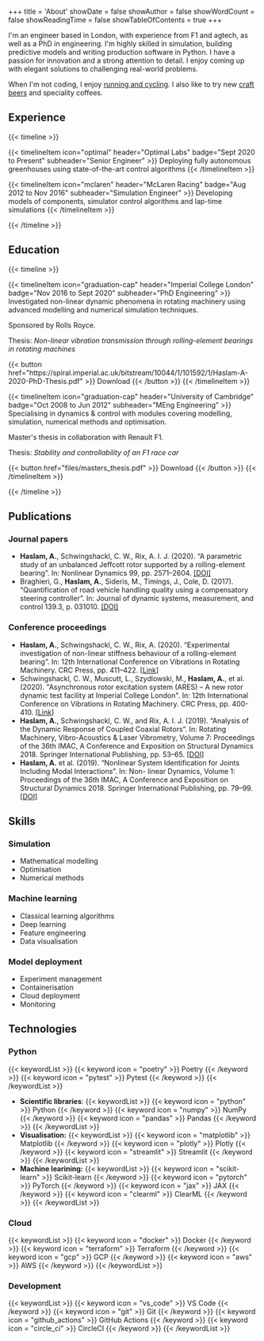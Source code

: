 +++
title = 'About'
showDate = false
showAuthor = false
showWordCount = false
showReadingTime = false
showTableOfContents = true
+++

I'm an engineer based in London, with experience from F1 and agtech, as well as a PhD in engineering. I'm highly skilled in simulation, building predictive models and writing production software in Python. I have a passion for innovation and a strong attention to detail. I enjoy coming up with elegant solutions to challenging real-world problems.

When I'm not coding, I enjoy [running and cycling](https://www.strava.com/athletes/alex_haslam). I also like to try new [craft beers](https://untappd.com/user/alexharryh) and speciality coffees.

## Experience

{{< timeline >}}

{{< timelineItem icon="optimal" header="Optimal Labs" badge="Sept 2020 to Present" subheader="Senior Engineer" >}}
Deploying fully autonomous greenhouses using state-of-the-art control algorithms
{{< /timelineItem >}}

{{< timelineItem icon="mclaren" header="McLaren Racing" badge="Aug 2012 to Nov 2016" subheader="Simulation Engineer" >}}
Developing models of components, simulator control algorithms and lap-time simulations
{{< /timelineItem >}}

{{< /timeline >}}

## Education

{{< timeline >}}

{{< timelineItem icon="graduation-cap" header="Imperial College London" badge="Nov 2016 to Sept 2020" subheader="PhD Engineering" >}}
Investigated non-linear dynamic phenomena in rotating machinery using advanced modelling
and numerical simulation techniques.

<p>Sponsored by Rolls Royce.</p>

<p>Thesis: <em>Non-linear vibration transmission through rolling-element bearings in rotating machines</em></p>
{{< button href="https://spiral.imperial.ac.uk/bitstream/10044/1/101592/1/Haslam-A-2020-PhD-Thesis.pdf" >}}
Download
{{< /button >}}
{{< /timelineItem >}}

{{< timelineItem icon="graduation-cap" header="University of Cambridge" badge="Oct 2008 to Jun 2012" subheader="MEng Engineering" >}}
Specialising in dynamics & control with modules covering modelling, simulation, numerical methods and optimisation.

<p> Master's thesis in collaboration with Renault F1. </p>

<p>Thesis: <em>Stability and controllability of an F1 race car</em></p>
{{< button href="files/masters_thesis.pdf" >}}
Download
{{< /button >}}
{{< /timelineItem >}}

{{< /timeline >}}

## Publications

### Journal papers

- **Haslam, A.**, Schwingshackl, C. W., Rix, A. I. J. (2020). “A parametric study of an unbalanced
  Jeffcott rotor supported by a rolling-element bearing”. In: Nonlinear Dynamics 99, pp. 2571–2604. [[DOI]](https://doi.org/10.1007/s11071-020-05470-4)
- Braghieri, G., **Haslam, A.**, Sideris, M., Timings, J., Cole, D. (2017). “Quantification of road vehicle handling quality using a compensatory steering controller”. In: Journal of dynamic systems, measurement, and control 139.3, p. 031010. [[DOI]](https://doi.org/10.1115/1.4035009)

### Conference proceedings

- **Haslam, A.**, Schwingshackl, C. W., Rix, A. (2020). “Experimental investigation of non-linear stiffness behaviour of a rolling-element bearing”. In: 12th International Conference on Vibrations in Rotating Machinery. CRC Press, pp. 411–422. [[Link]](https://www.taylorfrancis.com/chapters/oa-edit/10.1201/9781003132639-33/experimental-investigation-non-linear-stiffness-behaviour-rolling-element-bearing-haslam-schwingshackl-muscutt-rix-price)
- Schwingshackl, C. W., Muscutt, L., Szydlowski, M., **Haslam, A.**, et al. (2020). "Asynchronous rotor excitation system (ARES) – A new rotor dynamic test facility at Imperial College London". In: 12th International Conference on Vibrations in Rotating Machinery. CRC Press, pp. 400-410. [[Link]](https://www.taylorfrancis.com/chapters/oa-edit/10.1201/9781003132639-32/asynchronous-rotor-excitation-system-ares-new-rotor-dynamic-test-facility-imperial-college-london-schwingshackl%C2%B9-muscutt%C2%B9-szydlowski%C2%B9-haslam%C2%B9-tuzzi%C2%B9-ruffini%C2%B2-price%C2%B3-rix%C2%B3-green%C2%B3)
- **Haslam, A.**, Schwingshackl, C. W., and Rix, A. I. J. (2019). “Analysis of the Dynamic Response of Coupled Coaxial Rotors”. In: Rotating Machinery, Vibro-Acoustics & Laser Vibrometry, Volume 7: Proceedings of the 36th IMAC, A Conference and Exposition on Structural Dynamics 2018. Springer International Publishing, pp. 53–65. [[DOI]](https://doi.org/10.1007/978-3-319-74693-7_6)
- **Haslam, A.** et al. (2019). “Nonlinear System Identification for Joints Including Modal Interactions”. In: Non- linear Dynamics, Volume 1: Proceedings of the 36th IMAC, A Conference and Exposition on Structural Dynamics 2018. Springer International Publishing, pp. 79–99. [[DOI]](https://doi.org/10.1007/978-3-319-74280-9_7)

## Skills

### Simulation

- Mathematical modelling
- Optimisation
- Numerical methods

### Machine learning

- Classical learning algorithms
- Deep learning
- Feature engineering
- Data visualisation

### Model deployment

- Experiment management
- Containerisation
- Cloud deployment
- Monitoring

## Technologies

### Python

{{< keywordList >}}
{{< keyword icon =  "poetry" >}} Poetry {{< /keyword >}}
{{< keyword icon =  "pytest" >}} Pytest {{< /keyword >}}
{{< /keywordList >}}

- **Scientific libraries**:
  {{< keywordList >}}
  {{< keyword icon =  "python" >}} Python {{< /keyword >}}
  {{< keyword icon =  "numpy" >}} NumPy {{< /keyword >}}
  {{< keyword icon =  "pandas" >}} Pandas {{< /keyword >}}
  {{< /keywordList >}}
- **Visualisation:**
  {{< keywordList >}}
  {{< keyword icon =  "matplotlib" >}} Matplotlib {{< /keyword >}}
  {{< keyword icon =  "plotly" >}} Plotly {{< /keyword >}}
  {{< keyword icon =  "streamlit" >}} Streamlit {{< /keyword >}}
  {{< /keywordList >}}
- **Machine learining:**
  {{< keywordList >}}
  {{< keyword icon =  "scikit-learn" >}} Scikit-learn {{< /keyword >}}
  {{< keyword icon =  "pytorch" >}} PyTorch {{< /keyword >}}
  {{< keyword icon =  "jax" >}} JAX {{< /keyword >}}
  {{< keyword icon =  "clearml" >}} ClearML {{< /keyword >}}
  {{< /keywordList >}}

### Cloud

{{< keywordList >}}
{{< keyword icon =  "docker" >}} Docker {{< /keyword >}}
{{< keyword icon =  "terraform" >}} Terraform {{< /keyword >}}
{{< keyword icon =  "gcp" >}} GCP {{< /keyword >}}
{{< keyword icon =  "aws" >}} AWS {{< /keyword >}}
{{< /keywordList >}}

### Development

{{< keywordList >}}
{{< keyword icon =  "vs_code" >}} VS Code {{< /keyword >}}
{{< keyword icon =  "git" >}} Git {{< /keyword >}}
{{< keyword icon =  "github_actions" >}} GitHub Actions {{< /keyword >}}
{{< keyword icon =  "circle_ci" >}} CircleCI {{< /keyword >}}
{{< /keywordList >}}
